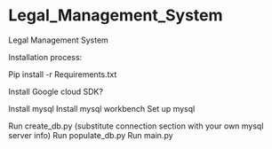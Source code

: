 # Legal_Management_System

Legal Management System

Installation process:

Pip install -r Requirements.txt

Install Google cloud SDK?

Install mysql
Install mysql workbench
Set up mysql

Run create_db.py (substitute connection section with your own mysql server info)
Run populate_db.py
Run main.py

